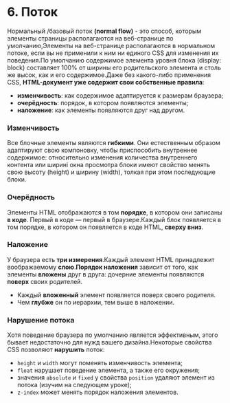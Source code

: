 # 6. Поток

Нормальный /базовый поток **\(normal flow\)** - это способ, которым элементы страницы располагаются на веб-странице по умолчанию,Элементы на веб-странице располагаются в нормальном потоке, если вы не применили к ним ни единого CSS для изменения их поведения.По умолчанию содержимое элемента уровня блока \(display: block\) составляет 100% от ширины его родительского элемента и столь же высок, как и его содержимое.Даже без какого-либо применения CSS, **HTML-документ уже содержит свои собственные правила**:

* **изменчивость**: как содержимое адаптируется к размерам браузера;
* **очерёдность**: порядок, в котором появляются элементы;
* **наложение**: как элементы появляются друг над другом.

### Изменчивость <a id="h2-15"></a>

Все блочные элементы являются **гибкими**. Они естественным образом адаптируют свою компоновку, чтобы приспособить внутреннее содержимое: относительно изменения количества внутреннего контента или ширині окна просмотра блоки имеют свойство менять свою высоту \(height\) и ширину \(width\), толкая при этом последующие блоки.

### Очерёдность <a id="h2-16"></a>

Элементы HTML отображаются в том **порядке**, в котором они записаны **в коде**. Первый в коде — первый в браузере.Каждый блок появляется в том порядке, в котором он появляется в коде HTML, **сверху вниз**.

### Наложение <a id="h2-17"></a>

У браузера есть **три измерения**.Каждый элемент HTML принадлежит воображаемому **слою**.**Порядок наложения** зависит от того, как элементы **вложены** друг в друга: дочерние элементы появляются **поверх** своих родителей.

* Каждый **вложенный** элемент появляется поверх своего родителя.
* Чем **глубже** он по иерархии, тем выше в наложении.

### Нарушение потока <a id="h2-18"></a>

Хотя поведение браузера по умолчанию является эффективным, этого бывает недостаточно для нужд вашего дизайна.Некоторые свойства CSS позволяют **нарушить** поток:

* `height` и `width` могут поменять изменчивость элемента;
* `float` нарушает поведение элемента, а также его окружения;
* значения `absolute` и `fixed` у свойства `position` удаляют элемент из потока \(изучим на следующем уроке\);
* `z-index` может менять порядок наложения элементов.

